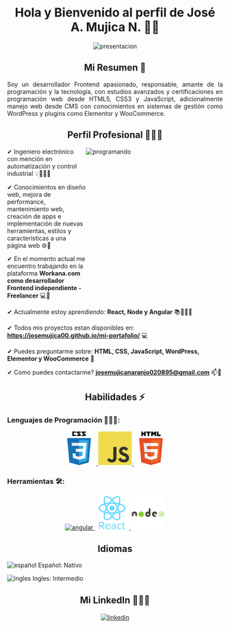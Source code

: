<h1 align="center">Hola y Bienvenido al perfil de José A. Mujica N. 👋🏼</h1>

<p align="center">
  <img width="800" height="400" src="https://user-images.githubusercontent.com/123973821/225440600-688dda00-c3c9-4767-930f-37fdc767ed85.jpg" alt="presentacion"/>
</p>

<h2 align="center">Mi Resumen 📝</h2>

<p align="justify">Soy un desarrollador Frontend apasionado, responsable, amante de la programación y la tecnología, con estudios avanzados y certificaciones en programación web desde HTML5, CSS3 y JavaScript, adicionalmente manejo web desde CMS con conocimientos en sistemas de gestión como WordPress y plugins como Elementor y WooCommerce.</p>

<h2 align="center">Perfil Profesional 👨🏼‍🎓</h2>

<p align="justify">
<img width="320" height="320" align="right" src= "https://user-images.githubusercontent.com/123973821/225428640-704c8498-f491-43a3-ac96-87fca125d083.gif" alt="programando"/>
  
✔ Ingeniero electrónico con mención en automatización y control industrial 💡👷🏼‍♂️

✔ Conocimientos en diseño web, mejora de performance, mantenimiento web, creación de apps e implementación de nuevas herramientas, estilos y 
  características a una página web ⚙🔧
    
✔ En el momento actual me encuentro trabajando en la plataforma **Workana.com como desarrollador Frontend independiente - Freelancer** 💻📱
    
✔ Actualmente estoy aprendiendo: **React, Node y Angular** 📚👨🏼‍🏫

✔ Todos mis proyectos estan disponibles en: **https://josemujica00.github.io/mi-portafolio/** 💻

✔ Puedes preguntarme sobre: **HTML, CSS, JavaScript, WordPress, Elementor y WooCommerce** 💬

✔ Como puedes contactarme? **josemujicanaranjo020895@gmail.com** 📫📧
</p>

<h2 align="center">Habilidades ⚡</h2>

<h3>Lenguajes de Programación 👨🏼‍💻:</h3>

<p align="center"> <a href="https://www.w3schools.com/css/" target="_blank" rel="noreferrer"> <img src="https://raw.githubusercontent.com/devicons/devicon/master/icons/css3/css3-original-wordmark.svg" alt="css3" width="80" height="80"/> </a> <a href="https://developer.mozilla.org/en-US/docs/Web/JavaScript" target="_blank" rel="noreferrer"> <img src="https://raw.githubusercontent.com/devicons/devicon/master/icons/javascript/javascript-original.svg" alt="javascript" width="80" height="80"/> </a> <a href="https://www.w3.org/html/" target="_blank" rel="noreferrer"> <img src="https://raw.githubusercontent.com/devicons/devicon/master/icons/html5/html5-original-wordmark.svg" alt="html5" width="80" height="80"/> </a> </p>

<h3>Herramientas 🛠:</h3>

<p align="center"> <a href="https://angular.io" target="_blank" rel="noreferrer"> <img src="https://angular.io/assets/images/logos/angular/angular.svg" alt="angular" width="80" height="80"/> </a> <a href="https://reactjs.org/" target="_blank" rel="noreferrer"> <img src="https://raw.githubusercontent.com/devicons/devicon/master/icons/react/react-original-wordmark.svg" alt="react" width="80" height="80"/> <a href="https://nodejs.org" target="_blank" rel="noreferrer"> <img src="https://raw.githubusercontent.com/devicons/devicon/master/icons/nodejs/nodejs-original-wordmark.svg" alt="nodejs" width="80" height="80"/> </a></p>

<h2 align="center">Idiomas</h2>

<img width="30" height="30" src="https://user-images.githubusercontent.com/123973821/225727373-0058722c-5be4-44d5-83b6-caa7f8127a0f.png" alt="español"/> Español: Nativo

<img width="30" height="30" src="https://user-images.githubusercontent.com/123973821/225678821-bdfe8647-cf76-46a6-9dcd-c03b30d1011d.png" alt="ingles"/> Ingles: Intermedio

<h2 align="center">Mi LinkedIn 👦🏼🔎</h2>
<p align="center">
<a href="https://www.linkedin.com/in/jose-angel-mujica-naranjo-38321a17b/" target="blank"><img align="center" src="https://raw.githubusercontent.com/rahuldkjain/github-profile-readme-generator/master/src/images/icons/Social/linked-in-alt.svg" alt="linkedin" height="30" width="40" /></a>
</p>
